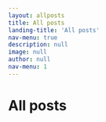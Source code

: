 ```yaml
---
layout: allposts
title: All posts
landing-title: 'All posts'
nav-menu: true
description: null
image: null
author: null
nav-menu: 1
---
```


<h1>All posts</h1>
